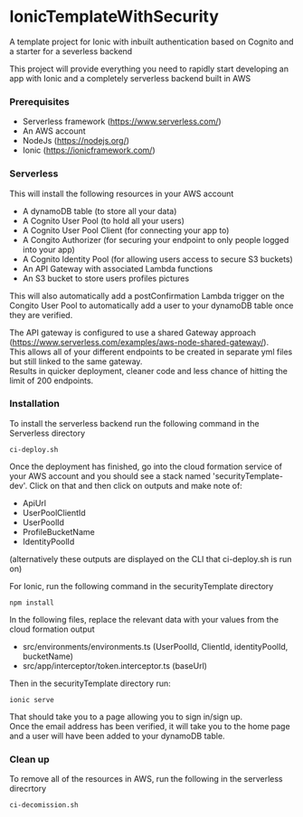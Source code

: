 # IonicTemplateWithSecurity
A template project for Ionic with inbuilt authentication based on Cognito and a starter for a severless backend

This project will provide everything you need to rapidly start developing an app with Ionic and a completely 
serverless backend built in AWS

### Prerequisites
* Serverless framework (https://www.serverless.com/)  
* An AWS account
* NodeJs (https://nodejs.org/)
* Ionic (https://ionicframework.com/)

### Serverless 
This will install the following resources in your AWS account
* A dynamoDB table (to store all your data)
* A Cognito User Pool (to hold all your users)
* A Cognito User Pool Client (for connecting your app to)
* A Congito Authorizer (for securing your endpoint to only people logged into your app)
* A Cognito Identity Pool (for allowing users access to secure S3 buckets)
* An API Gateway with associated Lambda functions
* An S3 bucket to store users profiles pictures

This will also automatically add a postConfirmation Lambda trigger on the Congito User Pool to automatically add a 
user to your dynamoDB table once they are verified.

The API gateway is configured to use a shared Gateway approach (https://www.serverless.com/examples/aws-node-shared-gateway/).  
This allows all of your different endpoints to be created in separate yml files but still linked to the same gateway.  
Results in quicker deployment, cleaner code and less chance of hitting the limit of 200 endpoints.  

### Installation
To install the serverless backend run the following command in the Serverless directory
```
ci-deploy.sh
```

Once the deployment has finished, go into the cloud formation service of your AWS account and you should see 
a stack named 'securityTemplate-dev'.  Click on that and then click on outputs and make note of:
* ApiUrl
* UserPoolClientId
* UserPoolId
* ProfileBucketName
* IdentityPoolId

(alternatively these outputs are displayed on the CLI that ci-deploy.sh is run on) 

For Ionic, run the following command in the securityTemplate directory
```
npm install
```

In the following files, replace the relevant data with your values from the cloud formation output  
* src/environments/environments.ts (UserPoolId, ClientId, identityPoolId, bucketName)
* src/app/interceptor/token.interceptor.ts (baseUrl)

Then in the securityTemplate directory run:
```
ionic serve
```

That should take you to a page allowing you to sign in/sign up.  
Once the email address has been verified, it will take you to the home page and 
a user will have been added to your dynamoDB table.

### Clean up
To remove all of the resources in AWS, run the following in the serverless direcrtory
```
ci-decomission.sh
```


